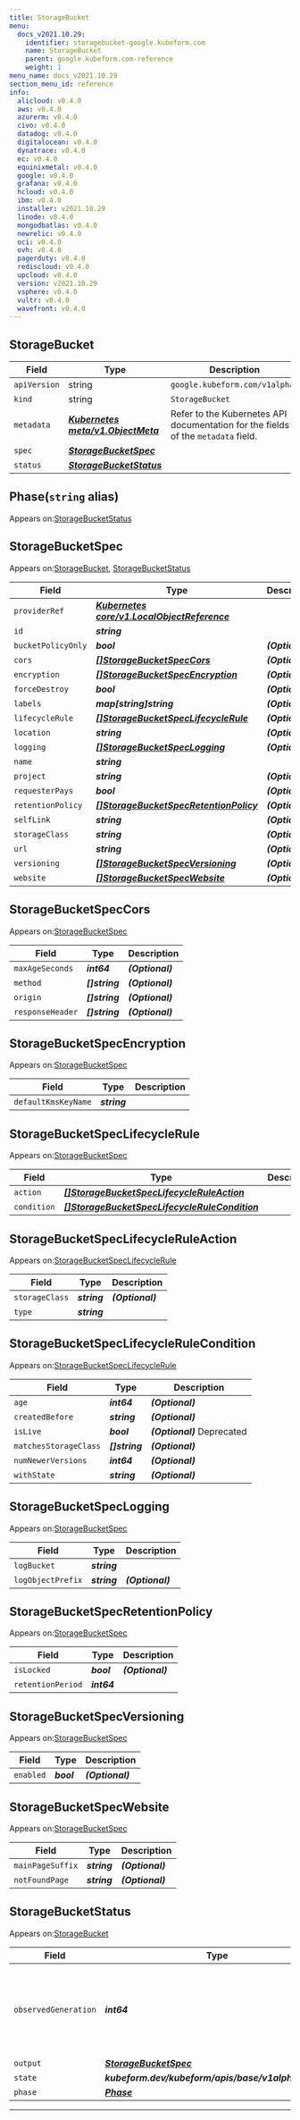 ```yaml
---
title: StorageBucket
menu:
  docs_v2021.10.29:
    identifier: storagebucket-google.kubeform.com
    name: StorageBucket
    parent: google.kubeform.com-reference
    weight: 1
menu_name: docs_v2021.10.29
section_menu_id: reference
info:
  alicloud: v0.4.0
  aws: v0.4.0
  azurerm: v0.4.0
  civo: v0.4.0
  datadog: v0.4.0
  digitalocean: v0.4.0
  dynatrace: v0.4.0
  ec: v0.4.0
  equinixmetal: v0.4.0
  google: v0.4.0
  grafana: v0.4.0
  hcloud: v0.4.0
  ibm: v0.4.0
  installer: v2021.10.29
  linode: v0.4.0
  mongodbatlas: v0.4.0
  newrelic: v0.4.0
  oci: v0.4.0
  ovh: v0.4.0
  pagerduty: v0.4.0
  rediscloud: v0.4.0
  upcloud: v0.4.0
  version: v2021.10.29
  vsphere: v0.4.0
  vultr: v0.4.0
  wavefront: v0.4.0
---
```


## StorageBucket
| Field | Type | Description |
| ------ | ----- | ----------- |
| `apiVersion` | string | `google.kubeform.com/v1alpha1` |
|    `kind` | string | `StorageBucket` |
| `metadata` | ***[Kubernetes meta/v1.ObjectMeta](https://v1-18.docs.kubernetes.io/docs/reference/generated/kubernetes-api/v1.18/#objectmeta-v1-meta)***|Refer to the Kubernetes API documentation for the fields of the `metadata` field.|
| `spec` | ***[StorageBucketSpec](#storagebucketspec)***||
| `status` | ***[StorageBucketStatus](#storagebucketstatus)***||
## Phase(`string` alias)

Appears on:[StorageBucketStatus](#storagebucketstatus)

## StorageBucketSpec

Appears on:[StorageBucket](#storagebucket), [StorageBucketStatus](#storagebucketstatus)

| Field | Type | Description |
| ------ | ----- | ----------- |
| `providerRef` | ***[Kubernetes core/v1.LocalObjectReference](https://v1-18.docs.kubernetes.io/docs/reference/generated/kubernetes-api/v1.18/#localobjectreference-v1-core)***||
| `id` | ***string***||
| `bucketPolicyOnly` | ***bool***| ***(Optional)*** |
| `cors` | ***[[]StorageBucketSpecCors](#storagebucketspeccors)***| ***(Optional)*** |
| `encryption` | ***[[]StorageBucketSpecEncryption](#storagebucketspecencryption)***| ***(Optional)*** |
| `forceDestroy` | ***bool***| ***(Optional)*** |
| `labels` | ***map[string]string***| ***(Optional)*** |
| `lifecycleRule` | ***[[]StorageBucketSpecLifecycleRule](#storagebucketspeclifecyclerule)***| ***(Optional)*** |
| `location` | ***string***| ***(Optional)*** |
| `logging` | ***[[]StorageBucketSpecLogging](#storagebucketspeclogging)***| ***(Optional)*** |
| `name` | ***string***||
| `project` | ***string***| ***(Optional)*** |
| `requesterPays` | ***bool***| ***(Optional)*** |
| `retentionPolicy` | ***[[]StorageBucketSpecRetentionPolicy](#storagebucketspecretentionpolicy)***| ***(Optional)*** |
| `selfLink` | ***string***| ***(Optional)*** |
| `storageClass` | ***string***| ***(Optional)*** |
| `url` | ***string***| ***(Optional)*** |
| `versioning` | ***[[]StorageBucketSpecVersioning](#storagebucketspecversioning)***| ***(Optional)*** |
| `website` | ***[[]StorageBucketSpecWebsite](#storagebucketspecwebsite)***| ***(Optional)*** |
## StorageBucketSpecCors

Appears on:[StorageBucketSpec](#storagebucketspec)

| Field | Type | Description |
| ------ | ----- | ----------- |
| `maxAgeSeconds` | ***int64***| ***(Optional)*** |
| `method` | ***[]string***| ***(Optional)*** |
| `origin` | ***[]string***| ***(Optional)*** |
| `responseHeader` | ***[]string***| ***(Optional)*** |
## StorageBucketSpecEncryption

Appears on:[StorageBucketSpec](#storagebucketspec)

| Field | Type | Description |
| ------ | ----- | ----------- |
| `defaultKmsKeyName` | ***string***||
## StorageBucketSpecLifecycleRule

Appears on:[StorageBucketSpec](#storagebucketspec)

| Field | Type | Description |
| ------ | ----- | ----------- |
| `action` | ***[[]StorageBucketSpecLifecycleRuleAction](#storagebucketspeclifecycleruleaction)***||
| `condition` | ***[[]StorageBucketSpecLifecycleRuleCondition](#storagebucketspeclifecyclerulecondition)***||
## StorageBucketSpecLifecycleRuleAction

Appears on:[StorageBucketSpecLifecycleRule](#storagebucketspeclifecyclerule)

| Field | Type | Description |
| ------ | ----- | ----------- |
| `storageClass` | ***string***| ***(Optional)*** |
| `type` | ***string***||
## StorageBucketSpecLifecycleRuleCondition

Appears on:[StorageBucketSpecLifecycleRule](#storagebucketspeclifecyclerule)

| Field | Type | Description |
| ------ | ----- | ----------- |
| `age` | ***int64***| ***(Optional)*** |
| `createdBefore` | ***string***| ***(Optional)*** |
| `isLive` | ***bool***| ***(Optional)*** Deprecated|
| `matchesStorageClass` | ***[]string***| ***(Optional)*** |
| `numNewerVersions` | ***int64***| ***(Optional)*** |
| `withState` | ***string***| ***(Optional)*** |
## StorageBucketSpecLogging

Appears on:[StorageBucketSpec](#storagebucketspec)

| Field | Type | Description |
| ------ | ----- | ----------- |
| `logBucket` | ***string***||
| `logObjectPrefix` | ***string***| ***(Optional)*** |
## StorageBucketSpecRetentionPolicy

Appears on:[StorageBucketSpec](#storagebucketspec)

| Field | Type | Description |
| ------ | ----- | ----------- |
| `isLocked` | ***bool***| ***(Optional)*** |
| `retentionPeriod` | ***int64***||
## StorageBucketSpecVersioning

Appears on:[StorageBucketSpec](#storagebucketspec)

| Field | Type | Description |
| ------ | ----- | ----------- |
| `enabled` | ***bool***| ***(Optional)*** |
## StorageBucketSpecWebsite

Appears on:[StorageBucketSpec](#storagebucketspec)

| Field | Type | Description |
| ------ | ----- | ----------- |
| `mainPageSuffix` | ***string***| ***(Optional)*** |
| `notFoundPage` | ***string***| ***(Optional)*** |
## StorageBucketStatus

Appears on:[StorageBucket](#storagebucket)

| Field | Type | Description |
| ------ | ----- | ----------- |
| `observedGeneration` | ***int64***| ***(Optional)*** Resource generation, which is updated on mutation by the API Server.|
| `output` | ***[StorageBucketSpec](#storagebucketspec)***| ***(Optional)*** |
| `state` | ***kubeform.dev/kubeform/apis/base/v1alpha1.State***| ***(Optional)*** |
| `phase` | ***[Phase](#phase)***| ***(Optional)*** |
---

